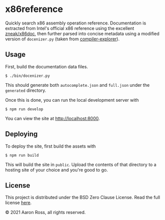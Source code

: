 # x86reference

Quickly search x86 assembly operation reference. Documentation is extracted from
Intel's official x86 reference using the excellent
[zneak/x86doc](https://github.com/zneak/x86doc), then further parsed into
concise metadata using a modified version of `docenizer.py` (taken from
[compiler-explorer](https://github.com/compiler-explorer/compiler-explorer/blob/b3521cc1ec217db7294316dd919e86876575654a/etc/scripts/docenizer.py)).

## Usage

First, build the documentation data files.

```plain
$ ./bin/docenizer.py
```

This should generate both `autocomplete.json` and `full.json` under the `generated` directory.

Once this is done, you can run the local development server with

```plain
$ npm run develop
```

You can view the site at [http://localhost:8000](http://localhost:8000).

## Deploying

To deploy the site, first build the assets with

```plain
$ npm run build
```

This will build the site in `public`. Upload the contents of that directory to a
hosting site of your choice and you're good to go.

## License

This project is distributed under the BSD Zero Clause License. Read the full
license [here](./LICENSE).

&copy; 2021 Aaron Ross, all rights reserved.
